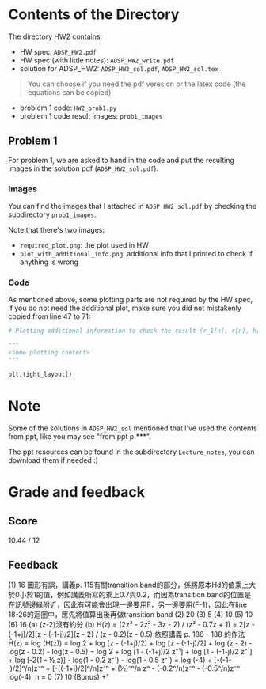 # Contents of the Directory 

The directory HW2 contains:
- HW spec: `ADSP_HW2.pdf`
- HW spec (with little notes): `ADSP_HW2_write.pdf`
- solution for ADSP_HW2: `ADSP_HW2_sol.pdf`, `ADSP_HW2_sol.tex`
> You can choose if you need the pdf veresion or the latex code (the equations can be copied)
- problem 1 code: `HW2_prob1.py`
- problem 1 code result images: `prob1_images`

## Problem 1

For problem 1, we are asked to hand in the code and put the resulting images in the solution pdf (`ADSP_HW2_sol.pdf`). 

### images 

You can find the images that I attached in `ADSP_HW2_sol.pdf` by checking the subdirectory `prob1_images`.  

Note that there's two images:
- `required_plot.png`: the plot used in HW
- `plot_with_additional_info.png`: additional info that I printed to check if anything is wrong 

### Code

As mentioned above, some plotting parts are not required by the HW spec, if you do not need the additional plot, make sure you did not mistakenly copied from line 47 to 71:

```python
# Plotting additional information to check the result (r_1[n], r[n], h[n])

"""
<some plotting content>
"""

plt.tight_layout()
```

# Note

Some of the solutions in `ADSP_HW2_sol` mentioned that I've used the contents from ppt, like you may see "from ppt p.***".

The ppt resources can be found in the subdirectory `Lecture_notes`, you can download them if needed :)

# Grade and feedback

## Score

10.44 / 12 

## Feedback

(1) 16
圖形有誤，講義p. 115有關transition band的部分，係將原本Hd的值乘上大於0小於1的值，例如講義所寫的乘上0.7與0.2，而因為transition band的位置是在訊號邊緣附近，因此有可能會出現一邊要用F，另一邊要用(F-1)，因此在line 18-26的迴圈中，應先將值算出後再做transition band
(2) 20
(3) 5
(4) 10
(5) 10
(6) 16
(a) (z-2)沒有約分
(b)
H(z) = (2z³ - 2z² - 3z - 2) / (z² - 0.7z + 1)
= 2[z - (-1+j)/2][z - (-1-j)/2](z - 2) / (z - 0.2)(z - 0.5)
依照講義 p. 186 - 188 的作法
Ĥ(z) = log (H(z)) 
= log 2 + log [z - (-1+j)/2] + log [z - (-1-j)/2] + log (z - 2) - log(z - 0.2) - log(z - 0.5)
= log 2 + log [1 - (-1+j)/2 z⁻¹] + log [1 - (-1-j)/2 z⁻¹] + log [-2(1 - ½ z)] - log(1 - 0.2 z⁻¹) - log(1 - 0.5 z⁻¹) 
= log (-4) + [-(-1-j)/2]ⁿ/n]z⁻ⁿ + [-[(-1+j)/2]ⁿ/n]z⁻ⁿ + (½)⁻ⁿ/n zⁿ  - (-0.2ⁿ/n)z⁻ⁿ - (-0.5ⁿ/n)z⁻ⁿ
log(-4), n = 0
(7) 10
(Bonus) +1